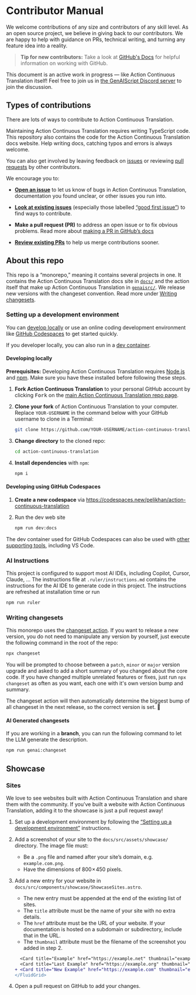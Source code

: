 # Contributor Manual

We welcome contributions of any size and contributors of any skill level.
As an open source project, we believe in giving back to our contributors.
We are happy to help with guidance on PRs, technical writing, and turning any feature idea into a reality.

> **Tip for new contributors:**
> Take a look at [GitHub's Docs](https://docs.github.com/en/get-started/quickstart/hello-world) for helpful information on working with GitHub.

This document is an active work in progress — like Action Continuous Translation itself! Feel free to join us in [the GenAIScript Discord server][discord] to join the discussion.

## Types of contributions

There are lots of ways to contribute to Action Continuous Translation.

Maintaining Action Continuous Translation requires writing TypeScript code.
This repository also contains the code for the Action Continuous Translation docs website.
Help writing docs, catching typos and errors is always welcome.

You can also get involved by leaving feedback on [issues][issues] or reviewing [pull requests][pulls] by other contributors.

We encourage you to:

- [**Open an issue**][new-issue] to let us know of bugs in Action Continuous Translation, documentation you found unclear, or other issues you run into.

- [**Look at existing issues**][issues] (especially those labelled [“good first issue”][gfi]) to find ways to contribute.

- **Make a pull request (PR)** to address an open issue or to fix obvious problems.
  Read more about [making a PR in GitHub’s docs][pr-docs]

- [**Review existing PRs**][pulls] to help us merge contributions sooner.

## About this repo

This repo is a “monorepo,” meaning it contains several projects in one. It contains the Action Continuous Translation docs site in [`docs/`](./docs/) and the action itself that make up Action Continuous Translation in [`genaisrc/`](./genaisrc/). We release new versions with the changeset convention. Read more under [Writing changesets](#writing-changesets).

### Setting up a development environment

You can [develop locally](#developing-locally) or use an online coding development environment like [GitHub Codespaces](#developing-using-github-codespaces) to get started quickly.

If you developer locally, you can also run in a [dev container](https://code.visualstudio.com/docs/devcontainers/containers).

#### Developing locally

**Prerequisites:** Developing Action Continuous Translation requires [Node.js](https://nodejs.org/en) and [npm](https://docs.npmjs.com/downloading-and-installing-node-js-and-npm). Make sure you have these installed before following these steps.

1. **Fork Action Continuous Translation** to your personal GitHub account by clicking <kbd>Fork</kbd> on the [main Action Continuous Translation repo page][act].

2. **Clone your fork** of Action Continuous Translation to your computer. Replace `YOUR-USERNAME` in the command below with your GitHub username to clone in a Terminal:

   ```sh
   git clone https://github.com/YOUR-USERNAME/action-continuous-translation.git
   ```

3. **Change directory** to the cloned repo:

   ```sh
   cd action-continuous-translation
   ```

4. **Install dependencies** with `npm`:

   ```sh
   npm i
   ```

#### Developing using GitHub Codespaces

1. **Create a new codespace** via https://codespaces.new/pelikhan/action-continuous-translation

2. Run the dev web site

   ```sh
   npm run dev:docs
   ```

The dev container used for GitHub Codespaces can also be used with [other supporting tools](https://containers.dev/supporting), including VS Code.

### AI Instructions

This project is configured to support most AI IDEs, including Copilot, Cursor, Claude, ... The instructions file at `.ruler/instructions.md` contains the instructions for the AI IDE to generate code in this project. The instructions are refreshed at installation time or run

```sh
npm run ruler
```

### Writing changesets

This monorepo uses the [changeset action](https://github.com/changesets/action). If you want to release a new version, you do not need to manipulate any version by yourself, just execute the following command in the root of the repo:

```sh
npx changeset
```

You will be prompted to choose between a `patch`, `minor` or `major` version upgrade and asked to add a short summary of you changed about the core code.
If you have changed multiple unrelated features or fixes, just run `npx changeset` as often as you want, each one with it's own version bump and summary.

The changeset action will then automatically determine the biggest bump of all changeset in the next release, so the correct version is set. 🎉

#### AI Generated changesets

If you are working in a **branch**, you can run the following command to let the LLM generate the description.

```sh
npm run genai:changeset
```

## Showcase

### Sites

We love to see websites built with Action Continuous Translation and share them with the community.
If you’ve built a website with Action Continuous Translation, adding it to the showcase is just a pull request away!

1. Set up a development environment by following the [“Setting up a development environment”](#setting-up-a-development-environment) instructions.
2. Add a screenshot of your site to the `docs/src/assets/showcase/` directory. The image file must:
   - Be a `.png` file and named after your site’s domain, e.g. `example.com.png`.
   - Have the dimensions of 800 × 450 pixels.
3. Add a new entry for your website in `docs/src/components/showcase/ShowcaseSites.astro`.

   - The new entry must be appended at the end of the existing list of sites.
   - The `title` attribute must be the name of your site with no extra details.
   - The `href` attribute must be the URL of your website. If your documentation is hosted on a subdomain or subdirectory, include that in the URL.
   - The `thumbnail` attribute must be the filename of the screenshot you added in step 2.

   ```diff
     <Card title="Example" href="https://example.net" thumbnail="example.net.png" />
     <Card title="Last Example" href="https://example.org" thumbnail="example.org.png" />
   + <Card title="New Example" href="https://example.com" thumbnail="example.com.png" />
   </FluidGrid>
   ```

4. Open a pull request on GitHub to add your changes.

[discord]: https://discord.gg/tYrtzWpEe9
[act]: https://github.com/pelikhan/action-continuous-translation
[issues]: https://github.com/pelikhan/action-continuous-translation/issues
[pulls]: https://github.com/pelikhan/action-continuous-translation/pulls
[new-issue]: https://github.com/pelikhan/action-continuous-translation/issues/new/choose
[pr-docs]: https://docs.github.com/en/get-started/quickstart/contributing-to-projects#making-a-pull-request
[gfi]: https://github.com/pelikhan/action-continuous-translation/issues?q=is%3Aissue+is%3Aopen+label%3A%22good+first+issue%22+
